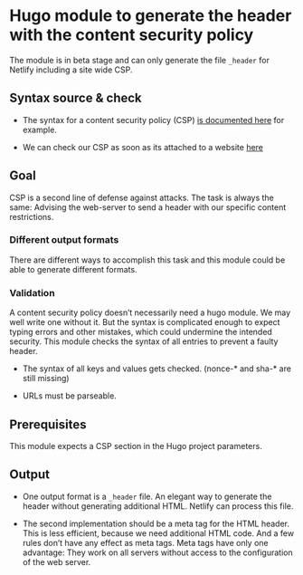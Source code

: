 # Hugo module to generate the header with the content security policy

The module is in beta stage and can only generate the file `_header` for Netlify including a site wide CSP.

## Syntax source & check

- The syntax for a content security policy (CSP) [is documented here][csp] for example.

- We can check our CSP as soon as its attached to a website [here](https://observatory.mozilla.org/)

## Goal

CSP is a second line of defense against attacks. The task is always the same: Advising the web-server to send a header with our specific content restrictions. 

### Different output formats

There are different ways to accomplish this task and this module could be able to generate different formats.

### Validation

A content security policy doesn’t necessarily need a hugo module. We may well write one without it. But the syntax is complicated enough to expect typing errors and other mistakes, which could undermine the intended security. This module checks the syntax of all entries to prevent a faulty header.

- The syntax of all keys and values gets checked. (nonce-* and sha-* are still missing)

- URLs must be parseable.

## Prerequisites

This module expects a CSP section in the Hugo project parameters.

## Output

- One output format is a `_header` file. An elegant way to generate the header without generating additional HTML. Netlify can process this file.

- The second implementation should be a meta tag for the HTML header. This is less efficient, because we need additional HTML code. And a few rules don’t have any effect as meta tags. Meta tags have only one advantage: They work on all servers without access to the configuration of the web server.  

[csp]: https://developer.mozilla.org/en-US/docs/Web/HTTP/CSP "MDN"
